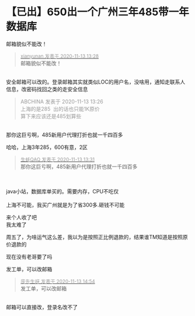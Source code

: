 # 【已出】650出一个广州三年485带一年数据库


邮箱貌似不能改！

<div class="quote"><blockquote><font size="2"><a href="https://www.hostloc.com/forum.php?mod=redirect&amp;goto=findpost&amp;pid=9448167&amp;ptid=766195" target="_blank"><font color="#999999">xianyunan 发表于 2020-11-13 13:28</font></a></font><br />
邮箱貌似不能改！</blockquote></div><br />
安全邮箱可以改的。登录邮箱其实就类似LOC的用户名，没啥用，通知走联系人信息，改密码找回之类的走安全信息

<div class="quote"><blockquote><font color="#999999">ABCHINA 发表于 2020-11-13 13:26</font><br />
<font color="#999999">上海的是285&nbsp;&nbsp;出的话也只能1K原价<br />
算下来应该还是485划算些</font></blockquote></div><br />
那你这巨亏啊，485新用户代理打折也就一千四百多

哈哈，上海3年285，600有意，2区

<div class="quote"><blockquote><font size="2"><a href="https://www.hostloc.com/forum.php?mod=redirect&amp;goto=findpost&amp;pid=9448185&amp;ptid=766195" target="_blank"><font color="#999999">生蚝QAQ 发表于 2020-11-13 13:31</font></a></font><br />
那你这巨亏啊，485新用户代理打折也就一千四百多</blockquote></div><br />
<br />
java小站，数据库单买的。需要内存，CPU不吃仅<br />
<br />
上海不可能，我买广州就是为了省300多.砸钱不可能

来个人收了吧<img src="static/image/smiley/yct/002.gif" smilieid="30" border="0" alt="" /><br />
我太难了

周五了，为啥运气这么差，我以为是按照正比例退款的，结果谁TM知道是按照原价退款的<img src="static/image/smiley/yct/002.gif" smilieid="30" border="0" alt="" />

现在没有老哥要了吗

发工单，可以改邮箱

<div class="quote"><blockquote><font size="2"><a href="https://www.hostloc.com/forum.php?mod=redirect&amp;goto=findpost&amp;pid=9448559&amp;ptid=766195" target="_blank"><font color="#999999">庞先生呀 发表于 2020-11-13 14:54</font></a></font><br />
发工单，可以改邮箱</blockquote></div><br />
邮箱可以直接改，登录名改不了
